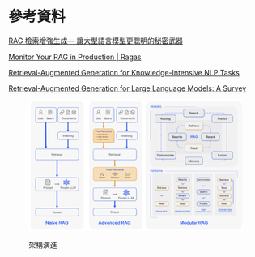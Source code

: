 # 參考資料

[RAG 檢索增強生成— 讓大型語言模型更聰明的秘密武器](https://blog.infuseai.io/rag-retrieval-augmented-generation-introduction-a5854cb6393e)

[Monitor Your RAG in Production | Ragas](https://docs.ragas.io/en/stable/getstarted/monitoring.html)

[Retrieval-Augmented Generation for Knowledge-Intensive NLP Tasks](https://arxiv.org/abs/2005.11401)

[Retrieval-Augmented Generation for Large Language Models: A Survey](https://arxiv.org/abs/2312.10997)



<figure><img src="../.gitbook/assets/image (1) (1).png" alt=""><figcaption><p>架構演進</p></figcaption></figure>

